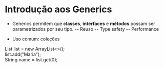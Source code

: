 # Introdução aos Generics

- Generics permitem que **classes**, **interfaces** e **métodos**
possam ser parametrizados por seu tipo.
-- Reuso
-- Type safety
-- Performance

- Uso comum: coleções

List<String> list = new ArrayList<>();  
list.add("Maria");  
String name = list.get(0);  

